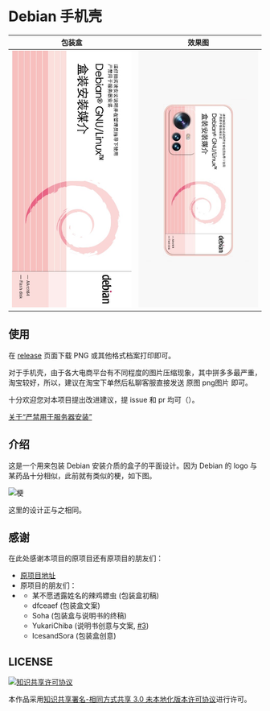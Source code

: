 # Debian 手机壳

| 包装盒                     | 效果图                          |
|:-------------------------:|:------------------------------:|
| ![](./.readme/box.jpg) | ![](./.readme/box_view.jpg) |

## 使用

在 [release](https://github.com/execute-darker/debian-Phone-box/releases/latest) 页面下载 PNG 或其他格式档案打印即可。

对于手机壳，由于各大电商平台有不同程度的图片压缩现象，其中拼多多最严重，淘宝较好，所以，建议在淘宝下单然后私聊客服直接发送 原图 png图片 即可。
 
十分欢迎您对本项目提出改进建议，提 issue 和 pr 均可（）。

[关于“严禁用于服务器安装”](https://github.com/moesoha/debian-media-box/issues/1)

## 介绍

这是一个用来包装 Debian 安装介质的盒子的平面设计。因为 Debian 的 logo 与某药品十分相似，此前就有类似的梗，如下图。

![梗](./.readme/inspiration.jpg)

这里的设计正与之相同。

## 感谢

在此处感谢本项目的原项目还有原项目的朋友们：

  - [原项目地址](https://github.com/moesoha/debian-media-box)   
   - 原项目的朋友们：
- - 某不愿透露姓名的辣鸡嫖虫 (包装盒初稿)
  - dfceaef (包装盒文案)
  - Soha (包装盒与说明书的终稿)
  - YukariChiba (说明书创意与文案, [#3](https://github.com/moesoha/debian-media-box/issues/3))
  - IcesandSora (包装盒创意)

## LICENSE

<a rel="license" href="http://creativecommons.org/licenses/by-sa/3.0/"><img alt="知识共享许可协议" style="border-width:0" src="https://i.creativecommons.org/l/by-sa/3.0/88x31.png" /></a>

本作品采用[知识共享署名-相同方式共享 3.0 未本地化版本许可协议](http://creativecommons.org/licenses/by-sa/3.0/)进行许可。
